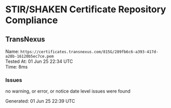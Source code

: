 # STIR/SHAKEN Certificate Repository Compliance

## TransNexus

Name: `https://certificates.transnexus.com/815G/289fb6c6-a393-417d-a28b-16120b5ec7ce.pem`\
Tested At: 01 Jun 25 22:34 UTC\
Time: 8ms

### Issues

no warning, or error, or notice date level issues were found

Generated: 01 Jun 25 22:39 UTC